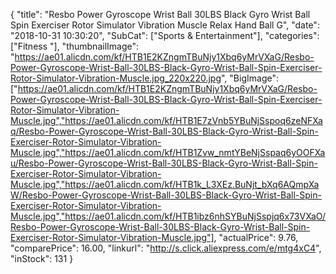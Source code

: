 {
	"title": "Resbo Power Gyroscope Wrist Ball 30LBS Black Gyro Wrist Ball Spin Exerciser Rotor Simulator Vibration Muscle Relax Hand Ball G",
	"date": "2018-10-31 10:30:20",
	"SubCat": ["Sports & Entertainment"],
	"categories": ["Fitness "],
	"thumbnailImage": "https://ae01.alicdn.com/kf/HTB1E2KZngmTBuNjy1Xbq6yMrVXaG/Resbo-Power-Gyroscope-Wrist-Ball-30LBS-Black-Gyro-Wrist-Ball-Spin-Exerciser-Rotor-Simulator-Vibration-Muscle.jpg_220x220.jpg",
	"BigImage": ["https://ae01.alicdn.com/kf/HTB1E2KZngmTBuNjy1Xbq6yMrVXaG/Resbo-Power-Gyroscope-Wrist-Ball-30LBS-Black-Gyro-Wrist-Ball-Spin-Exerciser-Rotor-Simulator-Vibration-Muscle.jpg","https://ae01.alicdn.com/kf/HTB1E7zVnb5YBuNjSspoq6zeNFXaq/Resbo-Power-Gyroscope-Wrist-Ball-30LBS-Black-Gyro-Wrist-Ball-Spin-Exerciser-Rotor-Simulator-Vibration-Muscle.jpg","https://ae01.alicdn.com/kf/HTB1Zvw_nmtYBeNjSspaq6yOOFXau/Resbo-Power-Gyroscope-Wrist-Ball-30LBS-Black-Gyro-Wrist-Ball-Spin-Exerciser-Rotor-Simulator-Vibration-Muscle.jpg","https://ae01.alicdn.com/kf/HTB1k_L3XEz.BuNjt_bXq6AQmpXaW/Resbo-Power-Gyroscope-Wrist-Ball-30LBS-Black-Gyro-Wrist-Ball-Spin-Exerciser-Rotor-Simulator-Vibration-Muscle.jpg","https://ae01.alicdn.com/kf/HTB1ibz6nhSYBuNjSspjq6x73VXaO/Resbo-Power-Gyroscope-Wrist-Ball-30LBS-Black-Gyro-Wrist-Ball-Spin-Exerciser-Rotor-Simulator-Vibration-Muscle.jpg"],
	"actualPrice": 9.76,
	"comparePrice": 16.00,
	"linkurl": "http://s.click.aliexpress.com/e/mtg4xC4",
	"inStock": 131
}
